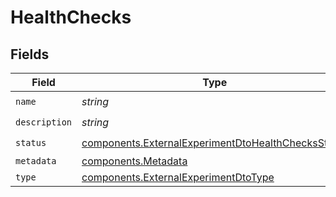 # HealthChecks


## Fields

| Field                                                                                                                    | Type                                                                                                                     | Required                                                                                                                 | Description                                                                                                              |
| ------------------------------------------------------------------------------------------------------------------------ | ------------------------------------------------------------------------------------------------------------------------ | ------------------------------------------------------------------------------------------------------------------------ | ------------------------------------------------------------------------------------------------------------------------ |
| `name`                                                                                                                   | *string*                                                                                                                 | :heavy_check_mark:                                                                                                       | N/A                                                                                                                      |
| `description`                                                                                                            | *string*                                                                                                                 | :heavy_check_mark:                                                                                                       | N/A                                                                                                                      |
| `status`                                                                                                                 | [components.ExternalExperimentDtoHealthChecksStatus](../../models/components/externalexperimentdtohealthchecksstatus.md) | :heavy_check_mark:                                                                                                       | N/A                                                                                                                      |
| `metadata`                                                                                                               | [components.Metadata](../../models/components/metadata.md)                                                               | :heavy_minus_sign:                                                                                                       | N/A                                                                                                                      |
| `type`                                                                                                                   | [components.ExternalExperimentDtoType](../../models/components/externalexperimentdtotype.md)                             | :heavy_minus_sign:                                                                                                       | N/A                                                                                                                      |